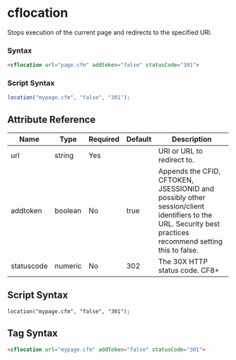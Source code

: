 # cflocation

Stops execution of the current page and redirects to the specified URI.

### Syntax

```html
<cflocation url="page.cfm" addtoken="false" statusCode="301">
```

### Script Syntax

```javascript
location("mypage.cfm", "false", "301");
```

## Attribute Reference

| Name | Type | Required | Default | Description |
| --- | --- | --- | --- | --- |
| url | string | Yes |  | URI or URL to redirect to. |
| addtoken | boolean | No | true | Appends the CFID, CFTOKEN, JSESSIONID and possibly other session/client identifiers to the URL. Security best practices recommend setting this to false. |
| statuscode | numeric | No | 302 | The 30X HTTP status code. CF8+ |

## Script Syntax

```html
location("mypage.cfm", "false", "301");
```

## Tag Syntax

```html
<cflocation url="mypage.cfm" addToken="false" statusCode="301">
```
